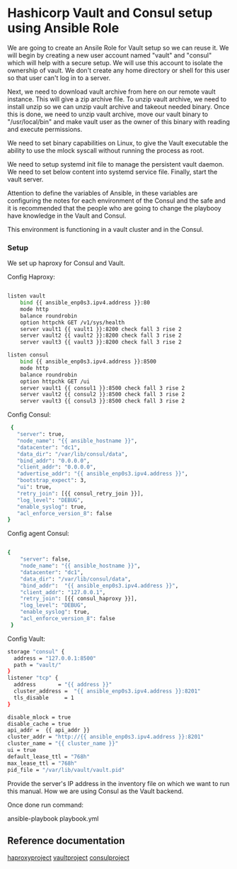 # Hashicorp Vault and Consul setup using Ansible Role

We are going to create an Ansile Role for Vault setup so we can reuse it. We will begin by creating a new user account named "vault" and "consul" which will help with a secure setup. We will use this account to isolate the ownership of vault. We don't create any home directory or shell for this user so that user can't log in to a server.

Next, we need to download vault archive from here on our remote vault instance. This will give a zip archive file. To unzip vault archive, we need to install unzip so we can unzip vault archive and takeout needed binary. Once this is done, we need to unzip vault archive, move our vault binary to "/usr/local/bin" and make vault user as the owner of this binary with reading and execute permissions.

We need to set binary capabilities on Linux, to give the Vault executable the ability to use the mlock syscall without running the process as root.

We need to setup systemd init file to manage the persistent vault daemon. We need to set below content into systemd service file. Finally, start the vault server.

Attention to define the variables of Ansible, in these variables are configuring the notes for each environment of the Consul and the safe and it is recommended that the people who are going to change the playbooy have knowledge in the Vault and Consul.

This environment is functioning in a vault cluster and in the Consul.

### Setup

We set up haproxy for Consul and Vault.

Config Haproxy:

```bash

listen vault
    bind {{ ansible_enp0s3.ipv4.address }}:80
    mode http
    balance roundrobin
    option httpchk GET /v1/sys/health
    server vault1 {{ vault1 }}:8200 check fall 3 rise 2
    server vault2 {{ vault2 }}:8200 check fall 3 rise 2
    server vault3 {{ vault3 }}:8200 check fall 3 rise 2

listen consul
    bind {{ ansible_enp0s3.ipv4.address }}:8500
    mode http
    balance roundrobin
    option httpchk GET /ui
    server vault1 {{ consul1 }}:8500 check fall 3 rise 2
    server vault2 {{ consul2 }}:8500 check fall 3 rise 2
    server vault3 {{ consul3 }}:8500 check fall 3 rise 2

```

Config Consul:

```bash
 {
   "server": true,
   "node_name": "{{ ansible_hostname }}",
   "datacenter": "dc1",
   "data_dir": "/var/lib/consul/data",
   "bind_addr": "0.0.0.0",
   "client_addr": "0.0.0.0",
   "advertise_addr": "{{ ansible_enp0s3.ipv4.address }}",
   "bootstrap_expect": 3,
   "ui": true,
   "retry_join": [{{ consul_retry_join }}],
   "log_level": "DEBUG",
   "enable_syslog": true,
   "acl_enforce_version_8": false
}
```
Config agent Consul:

```bash

{
    "server": false,
    "node_name": "{{ ansible_hostname }}",
    "datacenter": "dc1",
    "data_dir": "/var/lib/consul/data",
    "bind_addr":  "{{ ansible_enp0s3.ipv4.address }}",
    "client_addr": "127.0.0.1",
    "retry_join": [{{ consul_haproxy }}],
    "log_level": "DEBUG",
    "enable_syslog": true,
    "acl_enforce_version_8": false
 }
```
Config Vault:

```bash
storage "consul" {
  address = "127.0.0.1:8500"
  path = "vault/"
}
listener "tcp" {
  address       = "{{ address }}"
  cluster_address =  "{{ ansible_enp0s3.ipv4.address }}:8201"
  tls_disable     = 1
}

disable_mlock = true
disable_cache = true
api_addr =  {{ api_addr }}
cluster_addr = "http://{{ ansible_enp0s3.ipv4.address }}:8201" 
cluster_name = "{{ cluster_name }}"
ui = true
default_lease_ttl = "768h"
max_lease_ttl = "768h"
pid_file = "/var/lib/vault/vault.pid"

```

Provide the server's IP address in the inventory file on which we want to run this manual. How we are using Consul as the Vault backend.

Once done run command:

ansible-playbook playbook.yml

## Reference documentation
[haproxyproject](http://www.haproxy.org)
[vaultproject](https://www.vaultproject.io/docs/install)
[consulproject](https://www.consul.io/docs)
